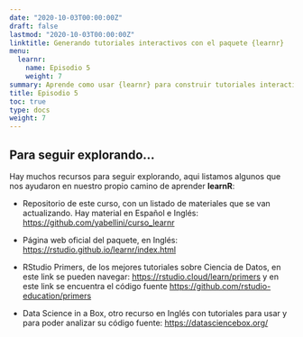 ```yaml
---
date: "2020-10-03T00:00:00Z"
draft: false
lastmod: "2020-10-03T00:00:00Z"
linktitle: Generando tutoriales interactivos con el paquete {learnr}
menu:
  learnr:
    name: Episodio 5
    weight: 7
summary: Aprende como usar {learnr} para construir tutoriales interactivos con R.
title: Episodio 5
toc: true
type: docs
weight: 7
---
```


## Para seguir explorando...

Hay muchos recursos para seguir explorando, aqui listamos algunos que nos ayudaron en nuestro propio camino de aprender **learnR**:

* Repositorio de este curso, con un listado de materiales que se van actualizando.  Hay material en Español e Inglés: https://github.com/yabellini/curso_learnr 

* Página web oficial del paquete, en Inglés: https://rstudio.github.io/learnr/index.html 

* RStudio Primers, de los mejores tutoriales sobre Ciencia de Datos, en este link se pueden navegar: https://rstudio.cloud/learn/primers y en este link se encuentra el código fuente https://github.com/rstudio-education/primers 

* Data Science in a Box, otro recurso en Inglés con tutoriales para usar y para poder analizar su código fuente: https://datasciencebox.org/ 
